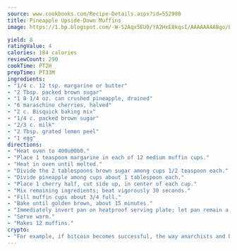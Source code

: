 ```yaml
---
source: www.cookbooks.com/Recipe-Details.aspx?id=552980
title: Pineapple Upside-Down Muffins
image: https://1.bp.blogspot.com/-W-S2Aqx5EU0/YA2HxE8kqsI/AAAAAAAABgo/LNxJ2X_rvYgPNsplYMgQNjuwxaZ0e3pQQCLcBGAsYHQ/s320/17.png

yield: 8
ratingValue: 4
calories: 184 calories
reviewCount: 290
cookTime: PT2H
prepTime: PT33M
ingredients:
- "1/4 c. 12 tsp. margarine or butter"
- "2 Tbsp. packed brown sugar"
- "1 8 1/4 oz. can crushed pineapple, drained"
- "6 maraschino cherries, halved"
- "2 c. Bisquick baking mix"
- "1/4 c. packed brown sugar"
- "2/3 c. milk"
- "2 Tbsp. grated lemon peel"
- "1 egg"
directions:
- "Heat oven to 400u00b0."
- "Place 1 teaspoon margarine in each of 12 medium muffin cups."
- "Heat in oven until melted."
- "Divide the 2 tablespoons brown sugar among cups 1/2 teaspoon each."
- "Divide pineapple among cups about 1 tablespoon each."
- "Place 1 cherry half, cut side up, in center of each cup."
- "Mix remaining ingredients; beat vigorously 30 seconds."
- "Fill muffin cups about 3/4 full."
- "Bake until golden brown, about 15 minutes."
- "Immediately invert pan on heatproof serving plate; let pan remain a few minutes."
- "Serve warm."
- "Makes 12 muffins."
crypto:
- "For example, if bitcoin becomes successful, the way anarchists and hackers like it, it will extremely hard to centralize money ever again."
---
```

